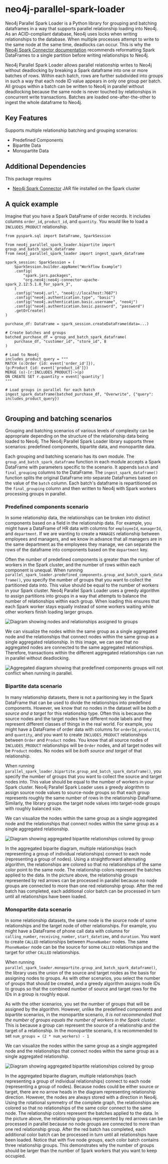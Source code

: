 # neo4j-parallel-spark-loader
Neo4j Parallel Spark Loader is a Python library for grouping and batching dataframes in a way that supports parallel relationship loading into Neo4j. As an ACID-compliant database, Neo4j uses locks when writing relationships to the database. When multiple processes attempt to write to the same node at the same time, deadlocks can occur. This is why the [Neo4j Spark Connector documentation](https://neo4j.com/docs/spark/current/write/relationship/) recommends reformatting Spark DataFrames to a single partition before writing relationships to Neo4j.

Neo4j Parallel Spark Loader allows parallel relationship writes to Neo4j without deadlocking by breaking a Spark dataframe into one or more batches of rows. Within each batch, rows are further subdivided into groups in such a way that each node ID value appears in only one group per batch. All groups within a batch can be written to Neo4j in parallel without deadlocking because the same node is never touched by relationships in concurrent write transactions. Batches are loaded one-after-the-other to ingest the whole dataframe to Neo4j.

## Key Features
Supports multiple relationship batching and grouping scenarios:
* Predefined Components
* Bipartite Data
* Monopartite Data

## Additional Dependencies

This package requires 
* [Neo4j Spark Connector](https://neo4j.com/docs/spark/current/installation/) JAR file installed on the Spark cluster

## A quick example
Imagine that you have a Spark DataFrame of order records. It includes columns `order_id`, `product_id`, and `quantity`. You would like to load a `INCLUDES_PRODUCT` relationship. 

```
from pyspark.sql import DataFrame, SparkSession

from neo4j_parallel_spark_loader.bipartite import group_and_batch_spark_dataframe
from neo4j_parallel_spark_loader import ingest_spark_dataframe

spark_session: SparkSession = (
    SparkSession.builder.appName("Workflow Example")
    .config(
        "spark.jars.packages",
        "org.neo4j:neo4j-connector-apache-spark_2.12:5.1.0_for_spark_3",
    )
    .config("neo4j.url", "neo4j://localhost:7687")
    .config("neo4j.authentication.type", "basic")
    .config("neo4j.authentication.basic.username", "neo4j")
    .config("neo4j.authentication.basic.password", "password")
    .getOrCreate()
)

purchase_df: DataFrame = spark_session.createDataFrame(data=...)

# Create batches and groups
batched_purchase_df = group_and_batch_spark_dataframe(
    purchase_df, "customer_id", "store_id", 8
)

# Load to Neo4j
includes_product_query = """
MATCH (o:Order {id: event['order_id']}),
(p:Product {id: event['product_id']})
MERGE (o)-[r:INCLUDES_PRODUCT]->(p)
ON CREATE SET r.quantity = event['quantity']
"""

# Load groups in parallel for each batch
ingest_spark_dataframe(batched_purchase_df, "Overwrite", {"query": includes_product_query})


```

## Grouping and batching scenarios

Grouping and batching scenarios of various levels of complexity can be appropriate depending on the structure of the relationship data being loaded to Neo4j. The Neo4j Parallel Spark Loader library supports three scenarios: predefined components, bipartite data, and monopartite data.

Each grouping and batching scenario has its own module. The `group_and_batch_spark_dataframe` function in each module accepts a Spark DataFrame with parameters specific to the scenario. It appends `batch` and `final_grouping` columns to the DataFrame. The `ingest_spark_dataframe()` function splits the original DataFrame into separate DataFrames based on the value of the `batch` column. Each batch's dataframe is repartitioned on the `final_grouping` column and then written to Neo4j with Spark workers processing groups in parallel.

### Predefined components scenario

In some relationship data, the relationships can be broken into distinct components based on a field in the relationship data. For example, you might have a DataFrame of HR data with columns for `employeeId`, `managerId`, and `department`. If we are wanting to create a `MANAGES` relationship between employees and managers, and we know in advance that all managers are in the same department as the employees they manage, we can separate the rows of the dataframe into components based on the `department` key.

Often the number of predefined components is greater than the number of workers in the Spark cluster, and the number of rows within each component is unequal. When running `parallel_spark_loader.predefined_components.group_and_batch_spark_dataframe()`, you specify the number of groups that you want to collect the partitioned data into. This value should be equal to the number of workers in your Spark cluster. Neo4j Parallel Spark Loader uses a greedy algorithm to assign partitions into groups in a way that attempts to balance the number of relationships within each group. When loading this ensures that each Spark worker stays equally instead of some workers waiting while other workers finish loading larger groups.

![Diagram showing nodes and relationships assigned to groups](./docs/assets/images/predefined-components.png)

We can visualize the nodes within the same group as a single aggregated node and the relationships that connect nodes within the same group as a single aggregated relationship. In this image, we can see that no aggregated nodes are connected to the same aggregated relationships. Therefore, transactions within the different aggregated relationships can run in parallel without deadlocking.

![Aggregated diagram showing that predefined components groups will not conflict when running in parallel.](./docs/assets/images/predefined-components-aggregated-diagram.png)

### Bipartite data scenario

In many relationship datasets, there is not a paritioning key in the Spark DataFrame that can be used to divide the relationships into predefined components. However, we know that no nodes in the dataset will be *both a source and a target* for this relationship type. Often this is because the source nodes and the target nodes have different node labels and they represent different classes of things in the real world. For example, you might have a DataFrame of order data with columns for `orderId`, `productId`, and `quantity`, and you want to create `INCLUDES_PRODUCT` relationships between `Order` and `Product` nodes. You know that all source nodes of `INCLUDES_PRODUCT` relationships will be `Order` nodes, and all target nodes will be `Product` nodes. No nodes will be *both source and target* of that relationship.

When running `parallel_spark_loader.bipartite.group_and_batch_spark_dataframe()`, you specify the number of groups that you want to collect the source and target nodes into. This value should be equal to the number of workers in your Spark cluster. Neo4j Parallel Spark Loader uses a greedy alogrithm to assign source node values to source-node groups so that each group represents roughly the same number of rows in the relationship DataFrame. Similarly, the library groups the target node values into target-node groups with roughly balanced size.

We can visualize the nodes within the same group as a single aggregated node and the relationships that connect nodes within the same group as a single aggregated relationship. 

![Diagram showing aggregated bipartite relationships colored by group](./docs/assets/images/bipartite-coloring-diagram.png)

In the aggregated biparite diagram, multiple relationships (each representing a group of individual relationships) connect to each node (representing a group of nodes). Using a straightforward alternating algorithm, the relationships are colored so that no relationships of the same color point to the same node. The relationship colors represent the batches applied to the data. In the picture above, the relationship groups represented by red arrows can be processed in parallel because no node groups are connected to more than one red relationship group. After the red batch has completed, each additional color batch can be processed in turn until all relationships have been loaded.

### Monopartite data scenario

In some relationship datasets, the same node is the source node of some relationships and the target node of other relationships. For example, you might have a DataFrame of phone call data with columns for `calling_number`, `receiving_number`, `start_datetime`, and `duration`. You want to create `CALLED` relationships between `PhoneNumber` nodes. The same `PhoneNumber` node can be the source for some `CALLED` relationships and the target for other `CALLED` relationships.

When running `parallel_spark_loader.monopartite.group_and_batch_spark_dataframe()`, the library uses the union of the source and target nodes as the basis for assigning nodes to groups. As with other scenarios, you select the number of groups that should be created, and a greedy algorithm assigns node IDs to groups so that the combined number of source and target rows for the IDs in a group is roughly equal. 

As with the other scenarios, you set the number of groups that will be assigned by the algorithm. However, unlike the predefined components and bipartite scenarios, in the monopartite scenario, *it is not recommended that the number of groups equals the number of workers in the Spark cluster*. This is because a group can represent the source of a relationship and the target of a relationship. In the monopartite scenario, it is recommended to set `num_groups = (2 * num_workers) - 1`

We can visualize the nodes within the same group as a single aggregated node and the relationships that connect nodes within the same group as a single aggregated relationship. 

![Diagram showing aggregated bipartite relationships colored by group](./docs/assets/images/monopartite-coloring-diagram.png)

In the aggregated biparite diagram, multiple relationships (each representing a group of individual relationships) connect to each node (representing a group of nodes). Because nodes could be either source or target, there are no arrow heads in the diagram representing relationship direction. However, the nodes are always stored with a direction in Neo4j. Using the rotational symmetry of the complete graph, the relationships are colored so that no relationships of the same color connect to the same node. The relationship colors represent the batches applied to the data. In the picture above, the relationship groups represented by red arrows can be processed in parallel because no node groups are connected to more than one red relationship group. After the red batch has completed, each additional color batch can be processed in turn until all relationships have been loaded. Notice that with five node groups, each color batch contains three relationship groups. This demonstrates why the number of groups should be larger than the number of Spark workers that you want to keep occupied.